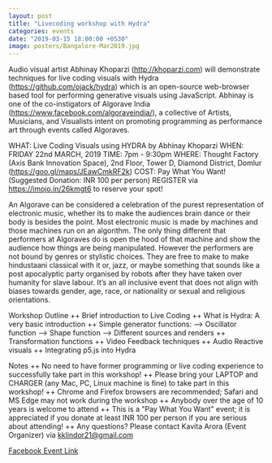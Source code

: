 ```yaml
---
layout: post
title: "Livecoding workshop with Hydra"
categories: events
date: "2019-03-15 18:00:00 +0530"
image: posters/Bangalore-Mar2019.jpg
---
```


Audio visual artist Abhinay Khoparzi (http://khoparzi.com) will demonstrate techniques for live coding visuals with Hydra (https://github.com/ojack/hydra) which is an open-source web-browser based tool for performing generative visuals using JavaScript. Abhinay is one of the co-instigators of Algorave India (https://www.facebook.com/algoraveindia/), a collective of Artists, Musicians, and Visualists intent on promoting programming as performance art through events called Algoraves.

WHAT: Live Coding Visuals using HYDRA by Abhinay Khoparzi
WHEN: FRIDAY 22nd MARCH, 2019
TIME: 7pm - 9:30pm
WHERE: Thought Factory (Axis Bank Innovation Space), 2nd Floor, Tower D, Diamond District, Domlur (https://goo.gl/maps/JEawCmkRF2k)
COST: Pay What You Want! (Suggested Donation: INR 100 per person)
REGISTER via https://imojo.in/26kmgt6 to reserve your spot!

An Algorave can be considered a celebration of the purest representation of electronic music, whether its to make the audiences brain dance or their body is besides the point. Most electronic music is made by machines and those machines run on an algorithm. The only thing different that performers at Algoraves do is open the hood of that machine and show the audience how things are being manipulated. However the performers are not bound by genres or stylistic choices. They are free to make to make hindustaani classical with it or, jazz, or maybe something that sounds like a post apocalyptic party organised by robots after they have taken over humanity for slave labour. It’s an all inclusive event that does not align with biases towards gender, age, race, or nationality or sexual and religious orientations.

Workshop Outline
++ Brief introduction to Live Coding
++ What is Hydra: A very basic introduction
++ Simple generator functions:
--> Oscillator function
--> Shape function
--> Different sources and renders
++ Transformation functions
++ Video Feedback techniques
++ Audio Reactive visuals
++ Integrating p5.js into Hydra

Notes
++ No need to have former programming or live coding experience to successfully take part in this workshop!
++ Please bring your LAPTOP and CHARGER (any Mac, PC, Linux machine is fine) to take part in this workshop!
++ Chrome and Firefox browsers are recommended; Safari and MS Edge may not work during the workshop
++ Anybody over the age of 10 years is welcome to attend
++ This is a "Pay What You Want" event; it is appreciated if you donate at least INR 100 per person if you are serious about attending!
++ Any questions? Please contact Kavita Arora (Event Organizer) via <kklindor21@gmail.com>

[Facebook Event Link](https://www.facebook.com/events/650854412018389/)
